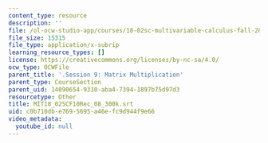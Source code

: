 ```yaml
---
content_type: resource
description: ''
file: /ol-ocw-studio-app/courses/18-02sc-multivariable-calculus-fall-2010/c0b710dbe7695695a46efc9d944f9e66_MIT18_02SCF10Rec_08_300k.vtt
file_size: 15315
file_type: application/x-subrip
learning_resource_types: []
license: https://creativecommons.org/licenses/by-nc-sa/4.0/
ocw_type: OCWFile
parent_title: '.Session 9: Matrix Multiplication'
parent_type: CourseSection
parent_uid: 14090654-9310-aba4-7394-1897b75d97d3
resourcetype: Other
title: MIT18_02SCF10Rec_08_300k.srt
uid: c0b710db-e769-5695-a46e-fc9d944f9e66
video_metadata:
  youtube_id: null
---
```

